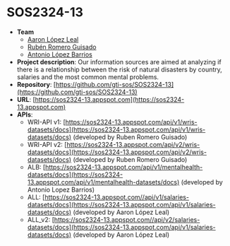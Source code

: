 # SOS2324-13
- **Team**
  - [Aaron López Leal](https://github.com/aaronlopezleal)
  - [Rubén Romero Guisado](https://github.com/rubromgui)
  - [Antonio López Barrios](https://github.com/antlopbar)
- **Project description**: Our information sources are aimed at analyzing if there is a relationship between the risk of natural disasters by country, salaries and the most common mental problems.
- **Repository**: [https://github.com/gti-sos/SOS2324-13](https://github.com/gti-sos/SOS2324-13)
- **URL**: [https://sos2324-13.appspot.com](https://sos2324-13.appspot.com)
-  **APIs**:
    - WRI-API v1: [https://sos2324-13.appspot.com/api/v1/wris-datasets/docs](https://sos2324-13.appspot.com/api/v1/wris-datasets/docs) (developed by Ruben Romero Guisado)
    - WRI-API v2: [https://sos2324-13.appspot.com/api/v2/wris-datasets/docs](https://sos2324-13.appspot.com/api/v2/wris-datasets/docs) (developed by Ruben Romero Guisado)
    - ALB: [https://sos2324-13.appspot.com/api/v1/mentalhealth-datasets/docs](https://sos2324-13.appspot.com/api/v1/mentalhealth-datasets/docs) (developed by Antonio Lopez Barrios)
    - ALL: [https://sos2324-13.appspot.com//api/v1/salaries-datasets/docs](https://sos2324-13.appspot.com/api/v1/salaries-datasets/docs) (developed by Aaron López Leal)
    - ALL_v2: [https://sos2324-13.appspot.com//api/v2/salaries-datasets/docs](https://sos2324-13.appspot.com/api/v1/salaries-datasets/docs) (developed by Aaron López Leal)